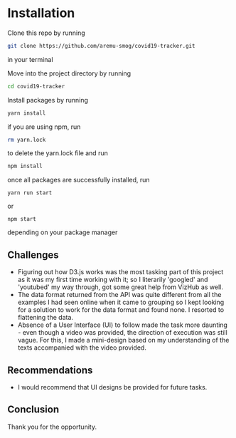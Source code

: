 # Installation 

Clone this repo by running
```bash
git clone https://github.com/aremu-smog/covid19-tracker.git
```

in your terminal

Move into the project directory by running
```bash
cd covid19-tracker
```

Install packages by running
```bash
yarn install
```

if you are using npm, run
```bash
rm yarn.lock
```
to delete the yarn.lock file and run
```bash
npm install
```

once all packages are successfully installed, run

```
yarn run start
```

or 

```
npm start
```
depending on your package manager


## Challenges
- Figuring out how D3.js works was the most tasking part of this project as it was my first time working with it; so I literarily 'googled' and 'youtubed' my way through, got some great help from VizHub as well.
- The data format returned from the API was quite different from all the examples I had seen online when it came to grouping so I kept looking for a solution to work for the data format and found none. I resorted to flattening the data.
- Absence of a User Interface (UI) to follow made the task more daunting - even though a video was provided, the direction of execution was still vague. For this, I made a mini-design based on my understanding of the texts accompanied with the video provided.

## Recommendations
- I would recommend that UI designs be provided for future tasks. 

## Conclusion
Thank you for the opportunity.